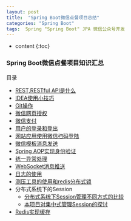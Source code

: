 ```yaml
---
layout: post
title:  "Spring Boot微信点餐项目总结"
categories: "Spring Boot"
tags:  Spring "Spring Boot" JPA 微信公众号开发
---
```


* content
{:toc}

### Spring Boot微信点餐项目知识汇总            
目录     
* [REST,RESTful API是什么](https://github.com/sqmax/springboot-project/wiki/REST,RESTfulAPI%E6%98%AF%E4%BB%80%E4%B9%88%EF%BC%9F)         
* [IDEA使用小技巧](https://github.com/sqmax/springboot-project/wiki/IDEA%E4%BD%BF%E7%94%A8%E5%B0%8F%E6%8A%80%E5%B7%A7)      
* [Git操作](https://github.com/sqmax/springboot-project/wiki/Git%E6%93%8D%E4%BD%9C)       
* [微信网页授权](https://github.com/sqmax/springboot-project/wiki/%E5%BE%AE%E4%BF%A1%E7%BD%91%E9%A1%B5%E6%8E%88%E6%9D%83)   
* [微信支付](https://github.com/sqmax/springboot-project/wiki/%E5%BE%AE%E4%BF%A1%E6%94%AF%E4%BB%98)        
* [用户的登录和登出](https://github.com/sqmax/springboot-project/wiki/%E7%94%A8%E6%88%B7%E7%9A%84%E7%99%BB%E5%BD%95%E5%92%8C%E7%99%BB%E5%87%BA)     
* [网站应用使用微信扫码登陆](https://github.com/sqmax/springboot-project/wiki/%E7%BD%91%E7%AB%99%E5%BA%94%E7%94%A8%E4%BD%BF%E7%94%A8%E5%BE%AE%E4%BF%A1%E6%89%AB%E7%A0%81%E7%99%BB%E5%BD%95)    
* [微信模板消息发送](https://github.com/sqmax/springboot-project/wiki/%E5%BE%AE%E4%BF%A1%E6%A8%A1%E6%9D%BF%E6%B6%88%E6%81%AF%E5%8F%91%E9%80%81)       
* [Spring AOP实现身份验证](https://github.com/sqmax/springboot-project/wiki/Spring-AOP%E5%AE%9E%E7%8E%B0%E8%BA%AB%E4%BB%BD%E9%AA%8C%E8%AF%81)     
* [统一异常处理](https://github.com/sqmax/springboot-project/wiki/%E7%BB%9F%E4%B8%80%E5%BC%82%E5%B8%B8%E5%A4%84%E7%90%86)   
* [WebSocket消息推送](https://github.com/sqmax/springboot-project/wiki/WebSocket%E6%B6%88%E6%81%AF%E6%8E%A8%E9%80%81)     
* [日志的使用](https://github.com/sqmax/springboot-project/wiki/%E6%97%A5%E5%BF%97%E7%9A%84%E4%BD%BF%E7%94%A8)        
* [测压工具的使用和redis分布式锁](https://github.com/sqmax/springboot-project/wiki/%E6%B5%8B%E5%8E%8B%E5%B7%A5%E5%85%B7%E7%9A%84%E4%BD%BF%E7%94%A8%E5%92%8Credis%E5%88%86%E5%B8%83%E5%BC%8F%E9%94%81)   
* 分布式系统下的Session     
   * [分布式系统下Session管理不同方式的比较](https://github.com/sqmax/springboot-project/wiki/%E5%88%86%E5%B8%83%E5%BC%8F%E7%B3%BB%E7%BB%9F%E4%B8%8BSession%E7%AE%A1%E7%90%86)    
   * [本项目对集中式管理Session的探讨](https://github.com/sqmax/springboot-project/wiki/%E4%BB%80%E4%B9%88%E6%98%AF%E5%88%86%E5%B8%83%E5%BC%8F%E7%B3%BB%E7%BB%9F%E7%9A%84Session%EF%BC%9F)       
* [Redis实现缓存](https://github.com/sqmax/springboot-project/wiki/Redis%E5%AE%9E%E7%8E%B0%E7%BC%93%E5%AD%98)  

        
